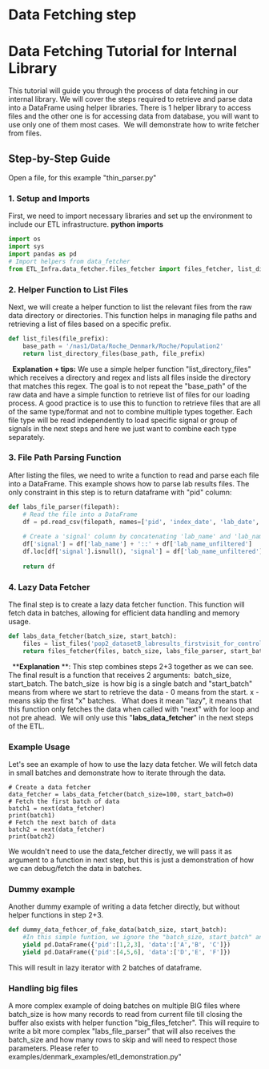 # Data Fetching step
# Data Fetching Tutorial for Internal Library
This tutorial will guide you through the process of data fetching in our internal library.
We will cover the steps required to retrieve and parse data into a DataFrame using helper libraries.
There is 1 helper library to access files and the other one is for accessing data from database, you will want to use only one of them most cases. 
We will demonstrate how to write fetcher from files.
## Step-by-Step Guide
Open a file, for this example "thin_parser.py" 
### 1. Setup and Imports
First, we need to import necessary libraries and set up the environment to include our ETL infrastructure.
**python imports**
```python
import os
import sys
import pandas as pd
# Import helpers from data_fetcher
from ETL_Infra.data_fetcher.files_fetcher import files_fetcher, list_directory_files
```
### 2. Helper Function to List Files
Next, we will create a helper function to list the relevant files from the raw data directory or directories.
This function helps in managing file paths and retrieving a list of files based on a specific prefix.
```python
def list_files(file_prefix):
    base_path = '/nas1/Data/Roche_Denmark/Roche/Population2'
    return list_directory_files(base_path, file_prefix)
```
 
****Explanation + tips:**** We use a simple helper function "list_directory_files" which receives a directory and regex and lists all files inside the directory that matches this regex.
The goal is to not repeat the "base_path" of the raw data and have a simple function to retrieve list of files for our loading process.
A good practice is to use this to function to retrieve files that are all of the same type/format and not to combine multiple types together.
Each file type will be read independently to load specific signal or group of signals in the next steps and here we just want to combine each type separately.
### 3. File Path Parsing Function
After listing the files, we need to write a function to read and parse each file into a DataFrame. This example shows how to parse lab results files.
The only constraint in this step is to return dataframe with "pid" column:
```python
def labs_file_parser(filepath):
    # Read the file into a DataFrame
    df = pd.read_csv(filepath, names=['pid', 'index_date', 'lab_date', 'lab_name', 'value_0', 'lab_name_unfiltered'])
    
    # Create a 'signal' column by concatenating 'lab_name' and 'lab_name_unfiltered'
    df['signal'] = df['lab_name'] + '::' + df['lab_name_unfiltered']
    df.loc[df['signal'].isnull(), 'signal'] = df['lab_name_unfiltered']
    
    return df
```
### 4. Lazy Data Fetcher
The final step is to create a lazy data fetcher function. This function will fetch data in batches, allowing for efficient data handling and memory usage.
 
```python
def labs_data_fetcher(batch_size, start_batch):
    files = list_files('pop2_datasetB_labresults_firstvisit_for_controls_LCdate_for_cases')
    return files_fetcher(files, batch_size, labs_file_parser, start_batch)
```
 
****Explanation** **: This step combines steps 2+3 together as we can see.
The final result is a function that receives 2 arguments:  batch_size, start_batch.
The batch_size  is how big is a single batch and "start_batch" means from where we start to retrieve the data - 0 means from the start. x - means skip the first "x" batches.  
What does it mean "lazy", it means that this function only fetches the data when called with "next" with for loop and not pre ahead. 
We will only use this "**labs_data_fetcher**" in the next steps of the ETL.
### Example Usage
Let's see an example of how to use the lazy data fetcher. We will fetch data in small batches and demonstrate how to iterate through the data.
```
# Create a data fetcher
data_fetcher = labs_data_fetcher(batch_size=100, start_batch=0)
# Fetch the first batch of data
batch1 = next(data_fetcher)
print(batch1)
# Fetch the next batch of data
batch2 = next(data_fetcher)
print(batch2)
```
We wouldn't need to use the data_fetcher directly, we will pass it as argument to a function in next step, but this is just a demonstration of how we can debug/fetch the data in batches.
### Dummy example
Another dummy example of writing a data fetcher directly, but without helper functions in step 2+3.
```python
def dummy_data_fethcer_of_fake_data(batch_size, start_batch):
	#In this simple funtion, we ignore the "batch_size, start_batch" and returns lazy iterator with 2 DataFrames
	yield pd.DataFrame({'pid':[1,2,3], 'data':['A','B', 'C']})
	yield pd.DataFrame({'pid':[4,5,6], 'data':['D','E', 'F']})
```
This will result in lazy iterator with 2 batches of dataframe.
### Handling big files
A more complex example of doing batches on multiple BIG files where batch_size is how many records to read from current file till closing the buffer also exists with helper function "big_files_fetcher".
This will require to write a bit more complex "labs_file_parser" that will also receives the batch_size and how many rows to skip and will need to respect those parameters.
Please refer to examples/denmark_examples/etl_demonstration.py"
 
